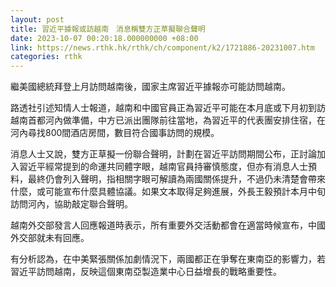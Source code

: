 ```yaml
---
layout: post
title: 習近平據報或訪越南　消息稱雙方正草擬聯合聲明
date: 2023-10-07 00:20:18.000000000 +08:00
link: https://news.rthk.hk/rthk/ch/component/k2/1721886-20231007.htm
categories: rthk
---
```


繼美國總統拜登上月訪問越南後，國家主席習近平據報亦可能訪問越南。

路透社引述知情人士報道，越南和中國官員正為習近平可能在本月底或下月初到訪越南首都河內做準備，中方已派出團隊前往當地，為習近平的代表團安排住宿，在河內尋找800間酒店房間，數目符合國事訪問的規模。

消息人士又說，雙方正草擬一份聯合聲明，計劃在習近平訪問期間公布，正討論加入習近平經常提到的命運共同體字眼，越南官員持審慎態度，但亦有消息人士預料，最終仍會列入聲明，指相關字眼可解讀為兩國關係提升，不過仍未清楚會帶來什麼，或可能宣布什麼具體協議。如果文本取得足夠進展，外長王毅預計本月中旬訪問河內，協助敲定聯合聲明。

越南外交部發言人回應報道時表示，所有重要外交活動都會在適當時候宣布，中國外交部就未有回應。

有分析認為，在中美緊張關係加劇情況下，兩國都正在爭奪在東南亞的影響力，若習近平訪問越南，反映這個東南亞製造業中心日益增長的戰略重要性。
